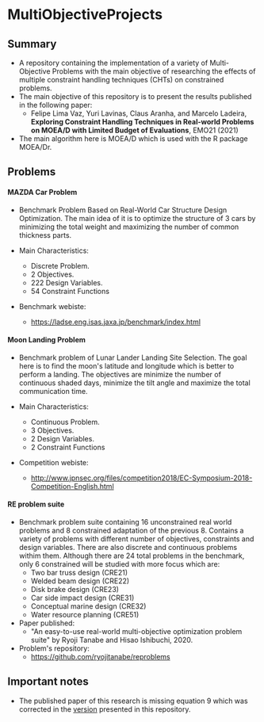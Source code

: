 # MultiObjectiveProjects


## Summary

- A repository containing the implementation of a variety of Multi-Objective Problems with the main objective of researching the effects of multiple constraint handling techniques (CHTs) on constrained problems. 
- The main objective of this repository is to present the results published in the following paper:
  - Felipe Lima Vaz, Yuri Lavinas, Claus Aranha, and Marcelo Ladeira, **Exploring Constraint Handling Techniques in Real-world Problems on MOEA/D with Limited Budget of Evaluations**, EMO21 (2021)
- The main algorithm here is MOEA/D which is used with the R package MOEA/Dr.


## Problems
#### MAZDA Car Problem

- Benchmark Problem Based on Real-World Car Structure Design Optimization. The main idea of it is to optimize the structure of 3 cars by minimizing the total weight and maximizing the number of common thickness parts.

- Main Characteristics:
  - Discrete Problem.
  - 2 Objectives.
  - 222 Design Variables.
  - 54 Constraint Functions
- Benchmark webiste:
  - https://ladse.eng.isas.jaxa.jp/benchmark/index.html

#### Moon Landing Problem

- Benchmark problem of Lunar Lander Landing Site Selection. The goal here is to find the moon's latitude and longitude which is better to perform a landing. The objectives are minimize the number of continuous shaded days, minimize the tilt angle and maximize the total communication time.

- Main Characteristics:
  - Continuous Problem.
  - 3 Objectives.
  - 2 Design Variables.
  - 2 Constraint Functions
- Competition webiste:
  - http://www.jpnsec.org/files/competition2018/EC-Symposium-2018-Competition-English.html

#### RE problem suite

- Benchmark problem suite containing 16 unconstrained real world problems and 8 constrained adaptation of the previous 8. Contains a variety of problems with different number of objectives, constraints and design variables. There are also discrete and continuous problems withim them. Although there are 24 total problems in the benchmark, only 6 constrained will be studied with more focus which are:
  -  Two bar truss design (CRE21)
  - Welded beam design (CRE22)
  - Disk brake design (CRE23)
  - Car side impact design (CRE31)
  -  Conceptual marine design (CRE32)
  - Water resource planning (CRE51)
- Paper published:
  - "An easy-to-use real-world multi-objective optimization problem suite" by Ryoji Tanabe and Hisao Ishibuchi, 2020.
- Problem's repository:
  - https://github.com/ryojitanabe/reproblems

## Important notes

- The published paper of this research is missing equation 9 which was corrected in the [version](https://github.com/LordeFelipe/MultiObjectiveProjects/blob/master/paper.pdf) presented in this repository.
